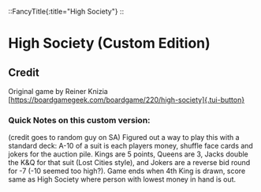 ::FancyTitle{:title="High Society"}
::

# High Society (Custom Edition)

## Credit

Original game by Reiner Knizia [https://boardgamegeek.com/boardgame/220/high-society]{.tui-button}

### Quick Notes on this custom version:

(credit goes to random guy on SA)
Figured out a way to play this with a standard deck: A-10 of a suit is each players money, shuffle face cards and jokers for the auction pile. Kings are 5 points, Queens are 3, Jacks double the K&Q for that suit (Lost Cities style), and Jokers are a reverse bid round for -7 (-10 seemed too high?). Game ends when 4th King is drawn, score same as High Society where person with lowest money in hand is out.
